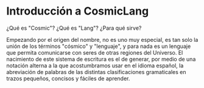 # Introducción a CosmicLang #

¿Qué es "Cosmic"? ¿Qué es "Lang"? ¿Para qué sirve?

Empezando por el origen del nombre, no es uno muy especial, es tan solo la unión de los términos "cósmico" y "lenguaje", y para nada es un lenguaje que permita comunicarse con seres de otras regiones del Universo. El nacimiento de este sistema de escritura es el de generar, por medio de una notación alterna a la que acostumbramos usar en el idioma español, la abreviación de palabras de las distintas clasificaciones gramaticales en trazos pequeños, concisos y fáciles de aprender.

